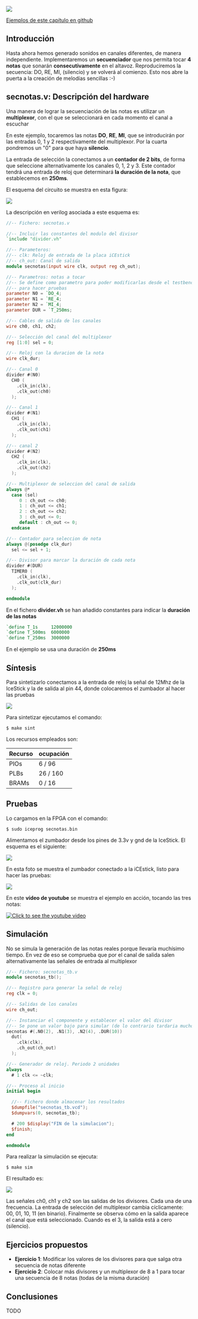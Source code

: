 ![](https://github.com/Obijuan/open-fpga-verilog-tutorial/raw/master/tutorial/ICESTICK/T19-secnotas/images/secnotas-1.png)

[Ejemplos de este capítulo en github](https://github.com/Obijuan/open-fpga-verilog-tutorial/tree/master/tutorial/ICESTICK/T19-secnotas)

## Introducción
Hasta ahora hemos generado sonidos en canales diferentes, de manera independiente.  Implementaremos un **secuenciador** que nos permita tocar **4 notas** que sonarán **consecutivamente** en el altavoz. Reproduciremos la secuencia: DO, RE, MI, (silencio) y se volverá al comienzo. Esto nos abre la puerta a la creación de melodías sencillas :-)

## secnotas.v: Descripción del hardware
Una manera de lograr la secuenciación de las notas es utilizar un **multiplexor**, con el que se seleccionará en cada momento el canal a escuchar

En este ejemplo, tocaremos las notas **DO**, **RE**, **MI**, que se introducirán por las entradas 0, 1 y 2 respectivamente del multiplexor. Por la cuarta pondremos un "0" para que haya **silencio**.

La entrada de selección la conectamos a un **contador de 2 bits**, de forma que seleccione alternativamente los canales 0, 1, 2 y 3. Este contador tendrá una entrada de reloj que determinará **la duración de la nota**, que establecemos en **250ms**.

El esquema del circuito se muestra en esta figura:

![](https://github.com/Obijuan/open-fpga-verilog-tutorial/raw/master/tutorial/ICESTICK/T19-secnotas/images/secnotas-2.png)

La descripción en verilog asociada a este esquema es:

``` verilog 
//-- Fichero: secnotas.v

//-- Incluir las constantes del modulo del divisor
`include "divider.vh"

//-- Parameteros:
//-- clk: Reloj de entrada de la placa iCEstick
//-- ch_out: Canal de salida
module secnotas(input wire clk, output reg ch_out);

//-- Parametros: notas a tocar
//-- Se define como parametro para poder modificarlas desde el testbench
//-- para hacer pruebas
parameter N0 = `DO_4;
parameter N1 = `RE_4;
parameter N2 = `MI_4;
parameter DUR = `T_250ms;

//-- Cables de salida de los canales
wire ch0, ch1, ch2;

//-- Selección del canal del multiplexor
reg [1:0] sel = 0;

//-- Reloj con la duracion de la nota
wire clk_dur;

//-- Canal 0
divider #(N0)
  CH0 (
    .clk_in(clk),
    .clk_out(ch0)
  );

//-- Canal 1
divider #(N1)
  CH1 (
    .clk_in(clk),
    .clk_out(ch1)
  );

//-- canal 2
divider #(N2)
  CH2 (
    .clk_in(clk),
    .clk_out(ch2)
  );

//-- Multiplexor de seleccion del canal de salida
always @*
  case (sel)
     0 : ch_out <= ch0;
     1 : ch_out <= ch1;
     2 : ch_out <= ch2;
     3 : ch_out <= 0;
     default : ch_out <= 0;
  endcase

//-- Contador para seleccion de nota
always @(posedge clk_dur)
  sel <= sel + 1;

//-- Divisor para marcar la duración de cada nota
divider #(DUR)
  TIMER0 (
    .clk_in(clk),
    .clk_out(clk_dur)
  );

endmodule
```
En el fichero **divider.vh** se han añadido constantes para indicar la **duración de las notas**

```verilog
`define T_1s     12000000
`define T_500ms  6000000
`define T_250ms  3000000
```
En el ejemplo se usa una duración de **250ms** 

## Síntesis

Para sintetizarlo conectamos a la entrada de reloj la señal de 12Mhz de la IceStick y la de salida al pin 44, donde colocaremos el zumbador al hacer las pruebas

![](https://github.com/Obijuan/open-fpga-verilog-tutorial/raw/8bf3e940aebcf444a33c0345be1fcec0de6c5f32/tutorial/ICESTICK/T19-secnotas/images/secnotas-1.png)

Para sintetizar ejecutamos el comando:

    $ make sint

Los recursos empleados son:

| Recurso  | ocupación
|----------|-----------
|PIOs      | 6 / 96
|PLBs      | 26 / 160
|BRAMs     | 0 / 16

## Pruebas

Lo cargamos en la FPGA con el comando:

    $ sudo iceprog secnotas.bin

Alimentamos el zumbador desde los pines de 3.3v y gnd de la IceStick. El esquema es el siguiente: 

![](https://github.com/Obijuan/open-fpga-verilog-tutorial/raw/master/tutorial/ICESTICK/T19-secnotas/images/secnotas-3.png)

En esta foto se muestra el zumbador conectado a la iCEstick, listo para hacer las pruebas:

![](https://github.com/Obijuan/open-fpga-verilog-tutorial/raw/master/tutorial/ICESTICK/T19-secnotas/images/secnotas-4.png)

En este **vídeo de youtube** se muestra el ejemplo en acción, tocando las tres notas:

[![Click to see the youtube video](http://img.youtube.com/vi/iSH8HCGW-l0/0.jpg)](https://www.youtube.com/watch?v=iSH8HCGW-l0)

## Simulación
No se simula la generación de las notas reales porque llevaría muchísimo tiempo. En vez de eso se comprueba que por el canal de salida salen alternativamente las señales de entrada al multiplexor

```verilog
//-- Fichero: secnotas_tb.v
module secnotas_tb();

//-- Registro para generar la señal de reloj
reg clk = 0;

//-- Salidas de los canales
wire ch_out;

//-- Instanciar el componente y establecer el valor del divisor
//-- Se pone un valor bajo para simular (de lo contrario tardaria mucho)
secnotas #(.N0(2), .N1(3), .N2(4), .DUR(10))
  dut(
    .clk(clk),
    .ch_out(ch_out)
  );

//-- Generador de reloj. Periodo 2 unidades
always 
  # 1 clk <= ~clk;

//-- Proceso al inicio
initial begin

  //-- Fichero donde almacenar los resultados
  $dumpfile("secnotas_tb.vcd");
  $dumpvars(0, secnotas_tb);

  # 200 $display("FIN de la simulacion");
  $finish;
end

endmodule
```
Para realizar la simulación se ejecuta:

    $ make sim

El resultado es:

![](https://github.com/Obijuan/open-fpga-verilog-tutorial/raw/master/tutorial/ICESTICK/T19-secnotas/images/T19-secnotas-sim-1.png)

Las señales ch0, ch1 y ch2 son las salidas de los divisores. Cada una de una frecuencia. La entrada de selección del multiplexor cambia cíclicamente: 00, 01, 10, 11 (en binario). Finalmente se observa cómo en la salida aparece el canal que está seleccionado. Cuando es el 3, la salida está a cero (silencio). 

## Ejercicios propuestos
* **Ejercicio 1**: Modificar los valores de los divisores para que salga otra secuencia de notas diferente
* **Ejercicio 2**: Colocar más divisores y un multiplexor de 8 a 1 para tocar una secuencia de 8 notas (todas de la misma duración)

## Conclusiones
TODO
